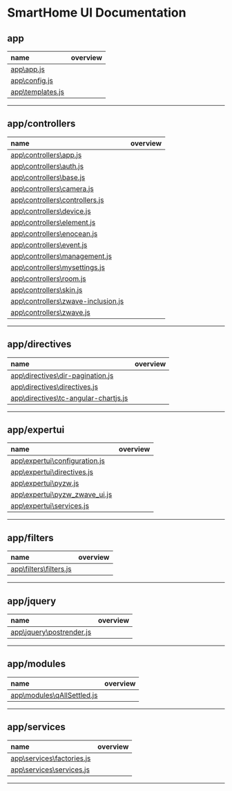SmartHome UI Documentation
===
app
---
name | overview
:-- | :--
[app\app.js](app\app.md) | 
[app\config.js](app\config.md) | 
[app\templates.js](app\templates.md) | 
- - -


app/controllers
---
name | overview
:-- | :--
[app\controllers\app.js](app\controllers\app.md) | 
[app\controllers\auth.js](app\controllers\auth.md) | 
[app\controllers\base.js](app\controllers\base.md) | 
[app\controllers\camera.js](app\controllers\camera.md) | 
[app\controllers\controllers.js](app\controllers\controllers.md) | 
[app\controllers\device.js](app\controllers\device.md) | 
[app\controllers\element.js](app\controllers\element.md) | 
[app\controllers\enocean.js](app\controllers\enocean.md) | 
[app\controllers\event.js](app\controllers\event.md) | 
[app\controllers\management.js](app\controllers\management.md) | 
[app\controllers\mysettings.js](app\controllers\mysettings.md) | 
[app\controllers\room.js](app\controllers\room.md) | 
[app\controllers\skin.js](app\controllers\skin.md) | 
[app\controllers\zwave-inclusion.js](app\controllers\zwave-inclusion.md) | 
[app\controllers\zwave.js](app\controllers\zwave.md) | 
- - -


app/directives
---
name | overview
:-- | :--
[app\directives\dir-pagination.js](app\directives\dir-pagination.md) | 
[app\directives\directives.js](app\directives\directives.md) | 
[app\directives\tc-angular-chartjs.js](app\directives\tc-angular-chartjs.md) | 
- - -


app/expertui
---
name | overview
:-- | :--
[app\expertui\configuration.js](app\expertui\configuration.md) | 
[app\expertui\directives.js](app\expertui\directives.md) | 
[app\expertui\pyzw.js](app\expertui\pyzw.md) | 
[app\expertui\pyzw_zwave_ui.js](app\expertui\pyzw_zwave_ui.md) | 
[app\expertui\services.js](app\expertui\services.md) | 
- - -


app/filters
---
name | overview
:-- | :--
[app\filters\filters.js](app\filters\filters.md) | 
- - -


app/jquery
---
name | overview
:-- | :--
[app\jquery\postrender.js](app\jquery\postrender.md) | 
- - -


app/modules
---
name | overview
:-- | :--
[app\modules\qAllSettled.js](app\modules\qAllSettled.md) | 
- - -


app/services
---
name | overview
:-- | :--
[app\services\factories.js](app\services\factories.md) | 
[app\services\services.js](app\services\services.md) | 
- - -

